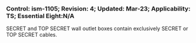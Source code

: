 ### Control: ism-1105; Revision: 4; Updated: Mar-23; Applicability: TS; Essential Eight:N/A
<p>SECRET and TOP SECRET wall outlet boxes contain exclusively SECRET or TOP SECRET cables.</p>